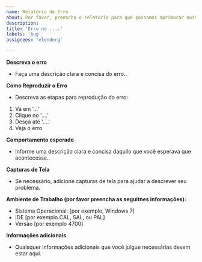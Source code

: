```yaml
---
name: Relatório de Erro
about: Por favor, preencha o relatório para que possamos aprimorar nosso projeto
description: 
title: 'Erro no ....'
labels: 'bug'
assignees: 'elenderg'

---
```


**Descreva o erro**
 - Faça uma descrição clara e concisa do erro..

**Como Reproduzir o Erro**
 - Descreva as etapas para reprodução do erro:
1. Vá em '...'
2. Clique no '....'
3. Desça até '....'
4. Veja o erro

**Comportamento esperado**
 - Informe uma descrição clara e concisa daquilo que você esperava que acontecesse..

**Capturas de Tela**
 - Se necessário, adicione capturas de tela para ajudar a descrever seu problema.

**Ambiente de Trabalho (por favor preencha as seguitnes informações):**
 - Sistema Operacional: [por exemplo, Windows 7]
 - IDE [por exemplo CAL, SAL, ou PAL]
 - Versão [por exemplo 4700]

**Informações adicionais**
 - Quaisquer informações adicionais que você julgue necessárias devem estar aqui.
